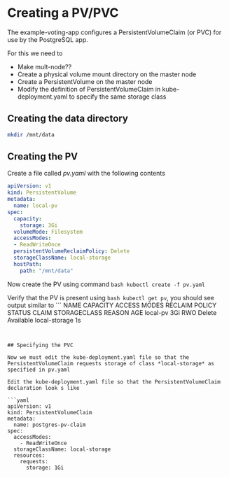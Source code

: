 
# Creating a PV/PVC

The example-voting-app configures a PersistentVolumeClaim (or PVC) for use by the PostgreSQL app.

For this we need to
- Make mult-node??
- Create a physical volume mount directory on the master node
- Create a PersistentVolume on the master node
- Modify the definition of PersistentVolumeClaim in kube-deployment.yaml to specify the same storage class

## Creating the data directory

```bash
mkdir /mnt/data
```

## Creating the PV

Create a file called *pv.yaml* with the following contents

```yaml
apiVersion: v1
kind: PersistentVolume
metadata:
  name: local-pv
spec:
  capacity:
    storage: 3Gi
  volumeMode: Filesystem
  accessModes:
  - ReadWriteOnce
  persistentVolumeReclaimPolicy: Delete
  storageClassName: local-storage
  hostPath:
    path: "/mnt/data"
```

Now create the PV using command ```bash kubectl create -f pv.yaml```

Verify that the PV is present using ```bash kubectl get pv```, you should see output similar to ```
NAME       CAPACITY   ACCESS MODES   RECLAIM POLICY   STATUS      CLAIM   STORAGECLASS    REASON   AGE
local-pv   3Gi        RWO            Delete           Available           local-storage            1s
```.


## Specifying the PVC

Now we must edit the kube-deployment.yaml file so that the PersistentVolumeClaim requests storage of class *local-storage* as specified in pv.yaml

Edit the kube-deployment.yaml file so that the PersistentVolumeClaim declaration look s like

```yaml
apiVersion: v1
kind: PersistentVolumeClaim
metadata:
  name: postgres-pv-claim
spec:
  accessModes:
    - ReadWriteOnce
  storageClassName: local-storage
  resources:
    requests:
      storage: 1Gi
```




